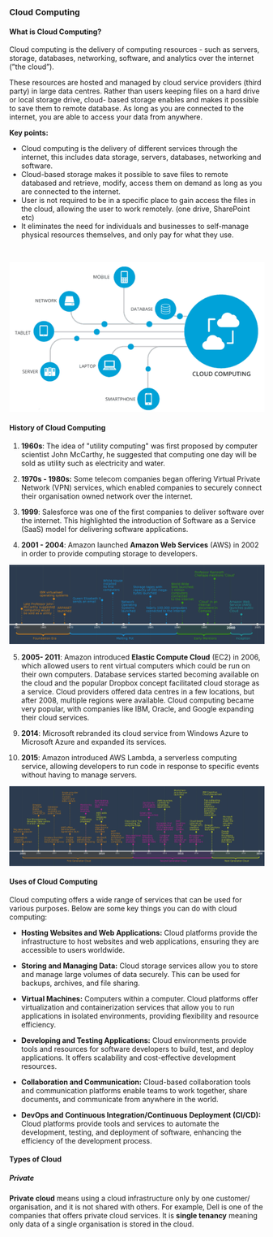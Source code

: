 
### Cloud Computing

#### What is Cloud Computing? 

Cloud computing is the delivery of computing resources - such as servers, storage, databases, networking, software, and analytics over the internet (”the cloud”). 

These resources are hosted and managed by cloud service providers (third party) in large data centres. Rather than users keeping files on a hard drive or local storage drive, cloud- based storage enables and makes it possible to save them to remote database. As long as you are connected to the internet,  you are able to access your data from anywhere.

**Key points:** 

- Cloud computing is the delivery of different services through the internet, this includes data storage, servers, databases, networking and software.
- Cloud-based storage makes it possible to save files to remote databased and retrieve, modify, access them on demand as long as you are connected to the internet.
- User is not required to be in a specific place to gain access the files in the cloud, allowing the user to work remotely. (one drive, SharePoint etc)
- It eliminates the need for individuals and businesses to self-manage physical resources themselves, and only pay for what they use.
<br>

![cloud_computing_diagram.png](images/cloud_computing_diagram.png)

#### History of Cloud Computing 

1) **1960s**: The idea of "utility computing" was first proposed by computer scientist John McCarthy, he suggested that computing one day will be sold as utility such as electricity and water. 

<lb>

2) **1970s - 1980s:** Some telecom companies began offering Virtual Private Network (VPN) services, which enabled companies to securely connect their organisation owned network over the internet.

<lb>

3) **1999**: Salesforce was one of the first companies to deliver software over the internet. This highlighted the introduction of Software as a Service (SaaS) model for delivering software applications.

<lb>

4) **2001 - 2004**: Amazon launched **Amazon Web Services** (AWS) in 2002 in order to provide computing storage to developers.

![history_of_cloud_computing.png](images/history_of_cloud_computing.png)

<lb>

5) **2005- 2011**: Amazon introduced **Elastic Compute Cloud** (EC2) in 2006, which allowed users to rent virtual computers which could be run on their own computers. Database services started becoming available on the cloud and the popular Dropbox concept facilitated cloud storage as a service. Cloud providers offered data centres in a few locations, but after 2008, multiple regions were available. Cloud computing became very popular, with companies like IBM, Oracle, and Google expanding their cloud services. 

<lb>

9) **2014**: Microsoft rebranded its cloud service from Windows Azure to Microsoft Azure and expanded its services.

<lb>

10) **2015**: Amazon introduced AWS Lambda, a serverless computing service, allowing developers to run code in response to specific events without having to manage servers.

<lb>

![history_of_cloud_computingp2.png](images%2Fhistory_of_cloud_computingp2.png)

#### Uses of Cloud Computing 
Cloud computing offers a wide range of services that can be used for various purposes. Below are some key things you can do with cloud computing: 

- **Hosting Websites and Web Applications:**
Cloud platforms provide the infrastructure to host websites and web applications, ensuring they are accessible to users worldwide.

<lb> 

- **Storing and Managing Data:** Cloud storage services allow you to store and manage large volumes of data securely. This can be used for backups, archives, and file sharing.

<lb> 

- **Virtual Machines:** Computers within a computer. Cloud platforms offer virtualization and containerization services that allow you to run applications in isolated environments, providing flexibility and resource efficiency.

<lb> 

 - **Developing and Testing Applications:** Cloud environments provide tools and resources for software developers to build, test, and deploy applications. It offers scalability and cost-effective development resources.

<lb> 

- **Collaboration and Communication:** Cloud-based collaboration tools and communication platforms enable teams to work together, share documents, and communicate from anywhere in the world.

<lb> 

- **DevOps and Continuous Integration/Continuous Deployment (CI/CD):** Cloud platforms provide tools and services to automate the development, testing, and deployment of software, enhancing the efficiency of the development process.

#### Types of Cloud 
##### Private 
**Private cloud** means using a cloud infrastructure only by one customer/ organisation, and it is not shared with others. For example, Dell is one of the companies that offers private cloud services.
It is **single tenancy** meaning only data of a single organisation is stored in the cloud.

